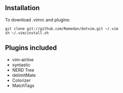 Installation
------------

To download .vimrc and plugins:

    git clone git://github.com/Remedan/dotvim.git ~/.vim
    sh ~/.vim/install.sh

Plugins included
----------------

* vim-airline
* syntastic
* NERD Tree
* delimitMate
* Colorizer
* MatchTags
